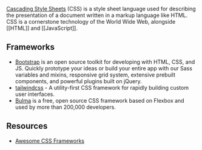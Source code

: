 [Cascading Style Sheets](https://en.wikipedia.org/wiki/Cascading_Style_Sheets) (CSS) is a style sheet language used for describing the presentation of a document written in a markup language like HTML. CSS is a cornerstone technology of the World Wide Web, alongside [[HTML]] and [[JavaScript]].



## Frameworks
- [Bootstrap](https://getbootstrap.com/) is an open source toolkit for developing with HTML, CSS, and JS. Quickly prototype your ideas or build your entire app with our Sass variables and mixins, responsive grid system, extensive prebuilt components, and powerful plugins built on jQuery.
- [tailwindcss](https://github.com/tailwindlabs/tailwindcss) - A utility-first CSS framework for rapidly building custom user interfaces.
- [Bulma](https://bulma.io/) is a free, open source CSS framework based on Flexbox and used by more than 200,000 developers.



## Resources
- [Awesome CSS Frameworks](https://github.com/troxler/awesome-css-frameworks)
